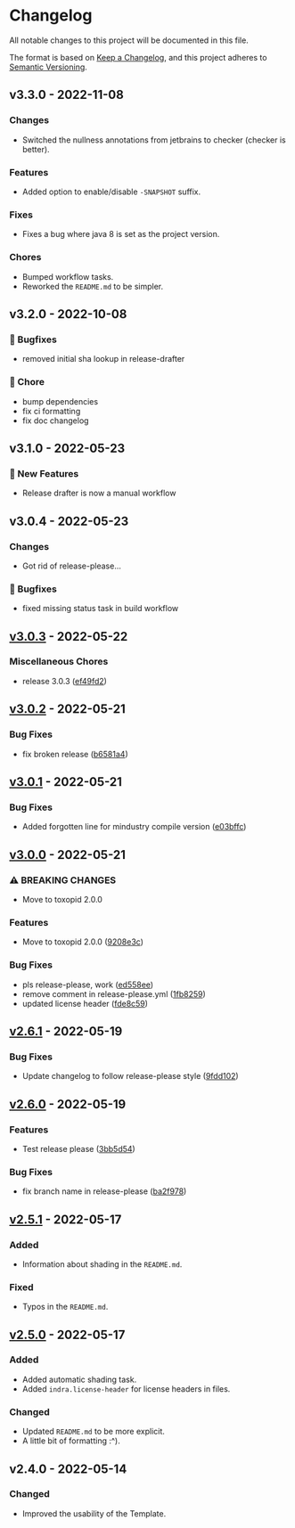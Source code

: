 # Changelog

All notable changes to this project will be documented in this file.

The format is based on [Keep a Changelog](http://keepachangelog.com/),
and this project adheres to [Semantic Versioning](http://semver.org/).

## v3.3.0 - 2022-11-08

### Changes

- Switched the nullness annotations from jetbrains to checker (checker is better).

### Features

- Added option to enable/disable `-SNAPSHOT` suffix.

### Fixes

- Fixes a bug where java 8 is set as the project version.

### Chores

- Bumped workflow tasks.
- Reworked the `README.md` to be simpler.

## v3.2.0 - 2022-10-08

### 💊 Bugfixes

- removed initial sha lookup in release-drafter

### 🧹 Chore

- bump dependencies
- fix ci formatting
- fix doc changelog

## v3.1.0 - 2022-05-23

### 🚀 New Features

- Release drafter is now a manual workflow

## v3.0.4 - 2022-05-23

### Changes

- Got rid of release-please...

### 💊 Bugfixes

- fixed missing status task in build workflow

## [v3.0.3](https://github.com/Xpdustry/TemplatePlugin/compare/v3.0.3-SNAPSHOT...v3.0.3) - 2022-05-22

### Miscellaneous Chores

- release 3.0.3 ([ef49fd2](https://github.com/Xpdustry/TemplatePlugin/commit/ef49fd26dc65b14449a1ca58985e8da2aaa43f62))

## [v3.0.2](https://github.com/Xpdustry/TemplatePlugin/compare/v3.0.1...v3.0.2) - 2022-05-21

### Bug Fixes

- fix broken release ([b6581a4](https://github.com/Xpdustry/TemplatePlugin/commit/b6581a477826d19cf62dbe632c82d3f3d20edb64))

## [v3.0.1](https://github.com/Xpdustry/TemplatePlugin/compare/v3.0.0...v3.0.1) - 2022-05-21

### Bug Fixes

- Added forgotten line for mindustry compile version ([e03bffc](https://github.com/Xpdustry/TemplatePlugin/commit/e03bffcb936c61fef663954a99eb1a9f696b3315))

## [v3.0.0](https://github.com/Xpdustry/TemplatePlugin/compare/v2.6.1...v3.0.0) - 2022-05-21

### ⚠ BREAKING CHANGES

- Move to toxopid 2.0.0

### Features

- Move to toxopid 2.0.0 ([9208e3c](https://github.com/Xpdustry/TemplatePlugin/commit/9208e3ce21b76437dccd65e510085f13c6540bbb))

### Bug Fixes

- pls release-please, work ([ed558ee](https://github.com/Xpdustry/TemplatePlugin/commit/ed558ee00ed440400be6d1b1bf32cb7af0e5f203))
- remove comment in release-please.yml ([1fb8259](https://github.com/Xpdustry/TemplatePlugin/commit/1fb8259d931111371eb0f1c8f3915e97469456e1))
- updated license header ([fde8c59](https://github.com/Xpdustry/TemplatePlugin/commit/fde8c594acac66768d86cf372cda8ab604b13823))

## [v2.6.1](https://github.com/Xpdustry/TemplatePlugin/compare/v2.6.0...v2.6.1) - 2022-05-19

### Bug Fixes

- Update changelog to follow release-please style ([9fdd102](https://github.com/Xpdustry/TemplatePlugin/commit/9fdd102941d30f3c386d6612d23ed92d3adfd968))

## [v2.6.0](https://github.com/Xpdustry/TemplatePlugin/compare/v2.5.1...v2.6.0) - 2022-05-19

### Features

- Test release please ([3bb5d54](https://github.com/Xpdustry/TemplatePlugin/commit/3bb5d542dc8ba77583a837b2e21b89ea4f94a658))

### Bug Fixes

- fix branch name in release-please ([ba2f978](https://github.com/Xpdustry/TemplatePlugin/commit/ba2f978c33bac4993f316eb58f062f8a18c007fa))

## [v2.5.1](https://github.com/Xpdustry/TemplatePlugin/compare/v2.5.0...v2.5.1) - 2022-05-17

### Added

- Information about shading in the `README.md`.

### Fixed

- Typos in the `README.md`.

## [v2.5.0](https://github.com/Xpdustry/TemplatePlugin/compare/v2.4.0...v2.5.0) - 2022-05-17

### Added

- Added automatic shading task.
- Added `indra.license-header` for license headers in files.

### Changed

- Updated `README.md` to be more explicit.
- A little bit of formatting :^).

## v2.4.0 - 2022-05-14

### Changed

- Improved the usability of the Template.
